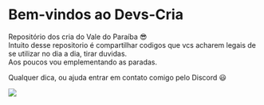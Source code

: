 # Bem-vindos ao Devs-Cria
Repositório dos cria do Vale do Paraíba 😎 <br>
Intuito desse repositorio é compartilhar codigos que vcs acharem legais de se utilizar no dia a dia, tirar duvidas. <br>
Aos poucos vou emplementando as paradas. <br>

Qualquer dica, ou ajuda entrar em contato comigo pelo Discord 😃

  <a href="https://discord.gg/vbSDsUMYWV" target="_blank"><img src="https://img.shields.io/badge/Discord-7289DA?style=for-the-badge&logo=discord&logoColor=white" target="_blank"></a>

